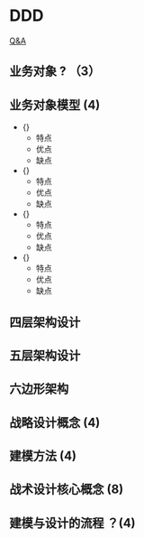 # DDD

[Q&A](../../Design/DDD/Q%26A.md)

## 业务对象 ? （3）

## 业务对象模型 (4)

* {}
  * 特点
  * 优点
  * 缺点
* {}
  * 特点
  * 优点
  * 缺点
* {}
  * 特点
  * 优点
  * 缺点
* {}
  * 特点
  * 优点
  * 缺点

## 四层架构设计

## 五层架构设计

## 六边形架构

## 战略设计概念 (4)

## 建模方法 (4)

## 战术设计核心概念 (8)

## 建模与设计的流程 ？(4)
